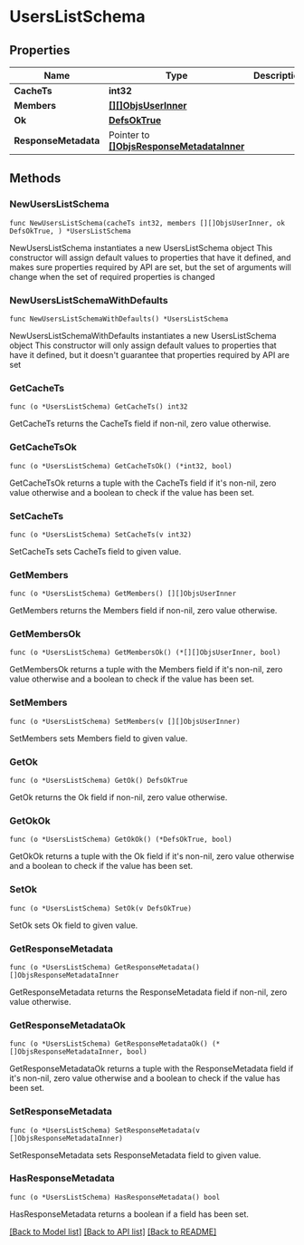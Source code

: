 # UsersListSchema

## Properties

Name | Type | Description | Notes
------------ | ------------- | ------------- | -------------
**CacheTs** | **int32** |  | 
**Members** | [**[][]ObjsUserInner**]([]ObjsUserInner.md) |  | 
**Ok** | [**DefsOkTrue**](DefsOkTrue.md) |  | 
**ResponseMetadata** | Pointer to [**[]ObjsResponseMetadataInner**](ObjsResponseMetadataInner.md) |  | [optional] 

## Methods

### NewUsersListSchema

`func NewUsersListSchema(cacheTs int32, members [][]ObjsUserInner, ok DefsOkTrue, ) *UsersListSchema`

NewUsersListSchema instantiates a new UsersListSchema object
This constructor will assign default values to properties that have it defined,
and makes sure properties required by API are set, but the set of arguments
will change when the set of required properties is changed

### NewUsersListSchemaWithDefaults

`func NewUsersListSchemaWithDefaults() *UsersListSchema`

NewUsersListSchemaWithDefaults instantiates a new UsersListSchema object
This constructor will only assign default values to properties that have it defined,
but it doesn't guarantee that properties required by API are set

### GetCacheTs

`func (o *UsersListSchema) GetCacheTs() int32`

GetCacheTs returns the CacheTs field if non-nil, zero value otherwise.

### GetCacheTsOk

`func (o *UsersListSchema) GetCacheTsOk() (*int32, bool)`

GetCacheTsOk returns a tuple with the CacheTs field if it's non-nil, zero value otherwise
and a boolean to check if the value has been set.

### SetCacheTs

`func (o *UsersListSchema) SetCacheTs(v int32)`

SetCacheTs sets CacheTs field to given value.


### GetMembers

`func (o *UsersListSchema) GetMembers() [][]ObjsUserInner`

GetMembers returns the Members field if non-nil, zero value otherwise.

### GetMembersOk

`func (o *UsersListSchema) GetMembersOk() (*[][]ObjsUserInner, bool)`

GetMembersOk returns a tuple with the Members field if it's non-nil, zero value otherwise
and a boolean to check if the value has been set.

### SetMembers

`func (o *UsersListSchema) SetMembers(v [][]ObjsUserInner)`

SetMembers sets Members field to given value.


### GetOk

`func (o *UsersListSchema) GetOk() DefsOkTrue`

GetOk returns the Ok field if non-nil, zero value otherwise.

### GetOkOk

`func (o *UsersListSchema) GetOkOk() (*DefsOkTrue, bool)`

GetOkOk returns a tuple with the Ok field if it's non-nil, zero value otherwise
and a boolean to check if the value has been set.

### SetOk

`func (o *UsersListSchema) SetOk(v DefsOkTrue)`

SetOk sets Ok field to given value.


### GetResponseMetadata

`func (o *UsersListSchema) GetResponseMetadata() []ObjsResponseMetadataInner`

GetResponseMetadata returns the ResponseMetadata field if non-nil, zero value otherwise.

### GetResponseMetadataOk

`func (o *UsersListSchema) GetResponseMetadataOk() (*[]ObjsResponseMetadataInner, bool)`

GetResponseMetadataOk returns a tuple with the ResponseMetadata field if it's non-nil, zero value otherwise
and a boolean to check if the value has been set.

### SetResponseMetadata

`func (o *UsersListSchema) SetResponseMetadata(v []ObjsResponseMetadataInner)`

SetResponseMetadata sets ResponseMetadata field to given value.

### HasResponseMetadata

`func (o *UsersListSchema) HasResponseMetadata() bool`

HasResponseMetadata returns a boolean if a field has been set.


[[Back to Model list]](../README.md#documentation-for-models) [[Back to API list]](../README.md#documentation-for-api-endpoints) [[Back to README]](../README.md)



